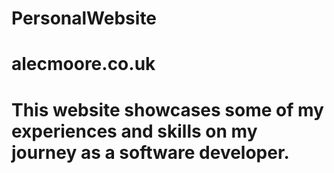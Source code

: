 # PersonalWebsite
# alecmoore.co.uk
# This website showcases some of my experiences and skills on my journey as a software developer.